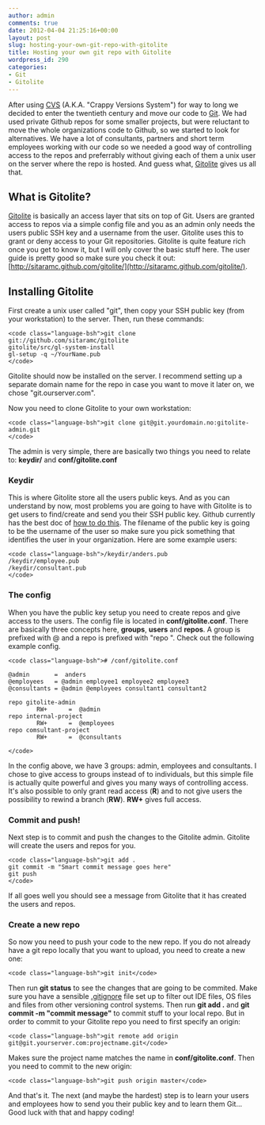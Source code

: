 ```yaml
---
author: admin
comments: true
date: 2012-04-04 21:25:16+00:00
layout: post
slug: hosting-your-own-git-repo-with-gitolite
title: Hosting your own git repo with Gitolite
wordpress_id: 290
categories:
- Git
- Gitolite
---
```


After using [CVS](http://en.wikipedia.org/wiki/Concurrent_Versions_System) (A.K.A. "Crappy Versions System") for way to long we decided to enter the twentieth century and move our code to [Git](http://git-scm.com/). We had used private Github repos for some smaller projects, but were reluctant to move the whole organizations code to Github, so we started to look for alternatives. We have a lot of consultants, partners and short term employees working with our code so we needed a good way of controlling access to the repos and preferrably without giving each of them a unix user on the server where the repo is hosted. And guess what, [Gitolite](http://sitaramc.github.com/gitolite/) gives us all that.


<!-- more -->


## What is Gitolite?




[Gitolite](http://sitaramc.github.com/gitolite/) is basically an access layer that sits on top of Git. Users are granted access to repos via a simple config file and you as an admin only needs the users public SSH key and a username from the user. Gitolite uses this to grant or deny access to your Git repositories. Gitolite is quite feature rich once you get to know it, but I will only cover the basic stuff here. The user guide is pretty good so make sure you check it out: [http://sitaramc.github.com/gitolite/](http://sitaramc.github.com/gitolite/).





## Installing Gitolite




First create a unix user called "git", then copy your SSH public key (from your workstation) to the server. Then, run these commands:




    
    <code class="language-bsh">git clone git://github.com/sitaramc/gitolite
    gitolite/src/gl-system-install
    gl-setup -q ~/YourName.pub
    </code>





Gitolite should now be installed on the server. I recommend setting up a separate domain name for the repo in case you want to move it later on, we chose "git.ourserver.com".





Now you need to clone Gitolite to your own workstation:




    
    <code class="language-bsh">git clone git@git.yourdomain.no:gitolite-admin.git
    </code>





The admin is very simple, there are basically two things you need to relate to: **keydir/** and **conf/gitolite.conf**




### Keydir




This is where Gitolite store all the users public keys. And as you can understand by now, most problems you are going to have with Gitolite is to get users to find/create and send you their SSH public key. Github currently has the best doc of [how to do this](http://help.github.com/mac-set-up-git/). The filename of the public key is going to be the username of the user so make sure you pick something that identifies the user in your organization. Here are some example users:




    
    <code class="language-bsh">/keydir/anders.pub
    /keydir/employee.pub
    /keydir/consultant.pub
    </code>





### The config




When you have the public key setup you need to create repos and give access to the users. The config file is located in **conf/gitolite.conf**. There are basically three concepts here, **groups**, **users** and **repos**. A group is prefixed with @ and a repo is prefixed with "repo ". Check out the following example config.




    
    <code class="language-bsh"># /conf/gitolite.conf
     
    @admin       =  anders
    @employees   = @admin employee1 employee2 employee3
    @consultants = @admin @employees consultant1 consultant2
     
    repo gitolite-admin
            RW+      =  @admin
    repo internal-project
            RW+      =  @employees
    repo comsultant-project
            RW+      =  @consultants
    
    </code>





In the config above, we have 3 groups: admin, employees and consultants. I chose to give access to groups instead of to individuals, but this simple file is actually quite powerful and gives you many ways of controlling access. It's also possible to only grant read access (**R**) and to not give users the possibility to rewind a branch (**RW**). **RW+** gives full access.





### Commit and push!




Next step is to commit and push the changes to the Gitolite admin. Gitolite will create the users and repos for you. 




    
    <code class="language-bsh">git add .
    git commit -m "Smart commit message goes here"
    git push
    </code>




If all goes well you should see a message from Gitolite that it has created the users and repos.




### Create a new repo 




So now you need to push your code to the new repo. If you do not already have a git repo locally that you want to upload, you need to create a new one:




    
    <code class="language-bsh">git init</code>





Then run **git status** to see the changes that are going to be commited. Make sure you have a sensible [.gitignore](http://help.github.com/ignore-files/) file set up to filter out IDE files, OS files and files from other versioning control systems. Then run **git add .** and **git commit -m "commit message"** to commit stuff to your local repo. But in order to commit to your Gitolite repo you need to first specify an origin:



    
    <code class="language-bsh">git remote add origin git@git.yourserver.com:projectname.git</code>





Makes sure the project name matches the name in **conf/gitolite.conf**. Then you need to commit to the new origin:



    
    <code class="language-bsh">git push origin master</code>





And that's it. The next (and maybe the hardest) step is to learn your users and employees how to send you their public key and to learn them Git... Good luck with that and happy coding!



